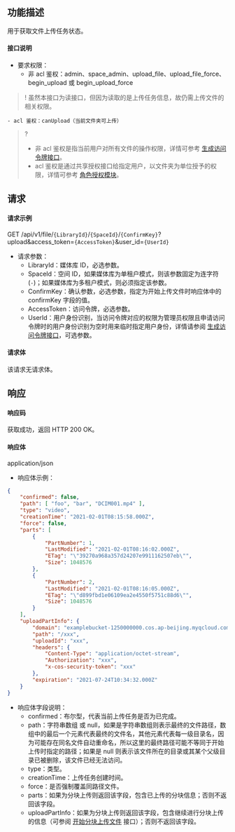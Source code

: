 ## 功能描述

用于获取文件上传任务状态。

#### 接口说明

- 要求权限：
    - 非 acl 鉴权：admin、space_admin、upload_file、upload_file_force、begin_upload 或 begin_upload_force
>! 虽然本接口为读接口，但因为读取的是上传任务信息，故仍需上传文件的相关权限。
>
    - acl 鉴权：canUpload（当前文件夹可上传）
>?
> - 非 acl 鉴权是指当前用户对所有文件的操作权限，详情可参考 [生成访问令牌接口](https://cloud.tencent.com/document/product/1339/71159)。
> - acl 鉴权是通过共享授权接口给指定用户，以文件夹为单位授予的权限，详情可参考 [角色授权模块](https://cloud.tencent.com/document/product/1339/71014)。
>

## 请求

#### 请求示例  

GET /api/v1/file/`{LibraryId}`/`{SpaceId}`/`{ConfirmKey}`?upload&access_token=`{AccessToken}`&user_id=`{UserId}`

- 请求参数：
    - LibraryId：媒体库 ID，必选参数。
    - SpaceId：空间 ID，如果媒体库为单租户模式，则该参数固定为连字符(`-`)；如果媒体库为多租户模式，则必须指定该参数。
    - ConfirmKey：确认参数，必选参数，指定为开始上传文件时响应体中的 confirmKey 字段的值。
    - AccessToken：访问令牌，必选参数。
    - UserId：用户身份识别，当访问令牌对应的权限为管理员权限且申请访问令牌时的用户身份识别为空时用来临时指定用户身份，详情请参阅 [生成访问令牌接口](https://cloud.tencent.com/document/product/1339/71159)，可选参数。

#### 请求体

该请求无请求体。

## 响应

#### 响应码

获取成功，返回 HTTP 200 OK。

#### 响应体

application/json

- 响应体示例：
```json
{
    "confirmed": false,
    "path": [ "foo", "bar", "DCIM001.mp4" ],
    "type": "video",
    "creationTime": "2021-02-01T08:15:58.000Z",
    "force": false,
    "parts": [
        {
            "PartNumber": 1,
            "LastModified": "2021-02-01T08:16:02.000Z",
            "ETag": "\"39270a968a357d24207e9911162507eb\"",
            "Size": 1048576
        },
        {
            "PartNumber": 2,
            "LastModified": "2021-02-01T08:16:05.000Z",
            "ETag": "\"d899fbd1e06109ea2e4550f5751c88d6\"",
            "Size": 1048576
        }
    ],
    "uploadPartInfo": {
        "domain": "examplebucket-1250000000.cos.ap-beijing.myqcloud.com",
        "path": "/xxx",
        "uploadId": "xxx",
        "headers": {
            "Content-Type": "application/octet-stream",
            "Authorization": "xxx",
            "x-cos-security-token": "xxx"
        },
        "expiration": "2021-07-24T10:34:32.000Z"
    }
}
```
- 响应体字段说明：
    - confirmed：布尔型，代表当前上传任务是否为已完成。
    - path：字符串数组 或 null，如果是字符串数组则表示最终的文件路径，数组中的最后一个元素代表最终的文件名，其他元素代表每一级目录名，因为可能存在同名文件自动重命名，所以这里的最终路径可能不等同于开始上传时指定的路径；如果是 null 则表示该文件所在的目录或其某个父级目录已被删除，该文件已经无法访问。
    - type：类型。
    - creationTime：上传任务创建时间。
    - force：是否强制覆盖同路径文件。
    - parts：如果为分块上传则返回该字段，包含已上传的分块信息；否则不返回该字段。
    - uploadPartInfo：如果为分块上传则返回该字段，包含继续进行分块上传的信息（可参阅 [开始分块上传文件](https://cloud.tencent.com/document/product/1339/71133) 接口）；否则不返回该字段。
